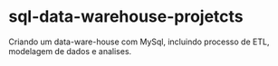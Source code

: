 # sql-data-warehouse-projetcts
Criando um data-ware-house com MySql, incluindo processo de ETL, modelagem de dados e analises.
